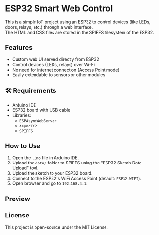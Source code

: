 # ESP32 Smart Web Control

This is a simple IoT project using an ESP32 to control devices (like LEDs, doors, relays, etc.) through a web interface.  
The HTML and CSS files are stored in the SPIFFS filesystem of the ESP32.

##  Features
- Custom web UI served directly from ESP32
- Control devices (LEDs, relays) over Wi-Fi
- No need for internet connection (Access Point mode)
- Easily extendable to sensors or other modules


## 🛠 Requirements
- Arduino IDE
- ESP32 board with USB cable
- Libraries:
  - `ESPAsyncWebServer`
  - `AsyncTCP`
  - `SPIFFS`

##  How to Use
1. Open the `.ino` file in Arduino IDE.
2. Upload the `data/` folder to SPIFFS using the "ESP32 Sketch Data Upload" tool.
3. Upload the sketch to your ESP32 board.
4. Connect to the ESP32's WiFi Access Point (default: `ESP32-WIFI`).
5. Open browser and go to `192.168.4.1`.

##  Preview

##  License
This project is open-source under the MIT License.
